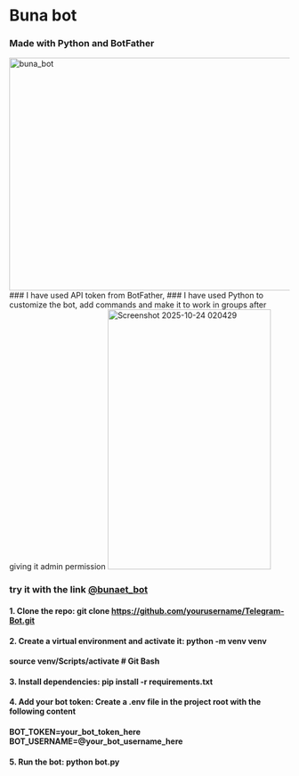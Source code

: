 # Buna bot
### Made with Python and BotFather
<img width="960" height="418" alt="buna_bot" src="https://github.com/user-attachments/assets/aee2b0ab-7a3a-44cb-8f88-80edaa436d1a" />
### I have used API token from BotFather,
### I have used Python to customize the bot, add commands and make it to work in groups after giving it admin permission
<img width="293" height="467" alt="Screenshot 2025-10-24 020429" src="https://github.com/user-attachments/assets/c4c5dccd-9466-4c1e-a311-7a04af5b6829" />

### try it with the link [@bunaet_bot](https://t.me/bunaet_bot)

#### 1. Clone the repo: git clone https://github.com/yourusername/Telegram-Bot.git
#### 2. Create a virtual environment and activate it: python -m venv venv
####   source venv/Scripts/activate   # Git Bash
#### 3. Install dependencies: pip install -r requirements.txt
#### 4. Add your bot token: Create a .env file in the project root with the following content
####       BOT_TOKEN=your_bot_token_here     BOT_USERNAME=@your_bot_username_here
#### 5. Run the bot: python bot.py


